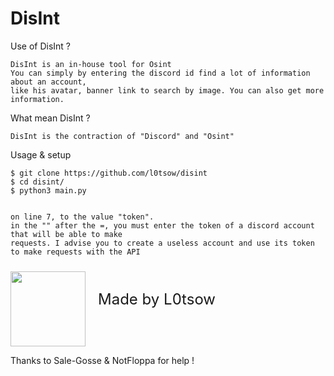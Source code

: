 # DisInt
Use of DisInt ?

    DisInt is an in-house tool for Osint
    You can simply by entering the discord id find a lot of information about an account,
    like his avatar, banner link to search by image. You can also get more information.

What mean DisInt ?

    DisInt is the contraction of "Discord" and "Osint"

Usage & setup

    $ git clone https://github.com/l0tsow/disint
    $ cd disint/
    $ python3 main.py


    on line 7, to the value "token".
    in the "" after the =, you must enter the token of a discord account that will be able to make 
    requests. I advise you to create a useless account and use its token to make requests with the API



<img src="https://cdn.discordapp.com/attachments/1129019725146505339/1135995292928446596/pfp5.png" width=120 style="margin-top: 10px; ">
<a style="position : absolute; margin-top : 40px; margin-left : 20px; font-size : 24px "> Made by L0tsow</a>

Thanks to Sale-Gosse & NotFloppa for help !
